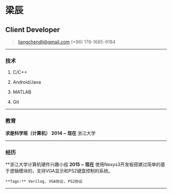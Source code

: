 # 梁辰

## Client Developer

> [liangchendlj@gmail.com](mailto:liangchendlj@gmail.com)
> (+86) 178-1685-9184

------

### 技术

1. C/C++

1. Android/Java

1. MATLAB

1. Git

------

### 教育

**求是科学班（计算机）** __2014 ~ 现在__
    浙江大学

------

### 经历

**浙江大学计算机硬件兴趣小组 __2015 ~ 现在__
    使用Nexys3开发板搭建过简单的基于逻辑模块的，支持VGA显示和PS2键盘控制的系统。

    **Tags:** Verilog, VGA协议, PS2协议

------